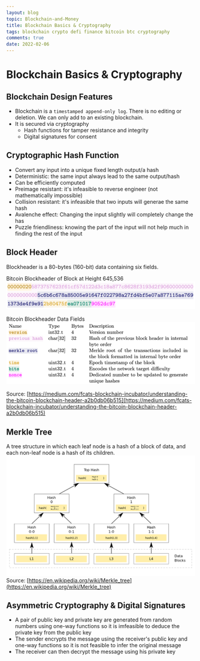 ```yaml
---
layout: blog
topic: Blockchain-and-Money
title: Blockchain Basics & Cryptography
tags: blockchain crypto defi finance bitcoin btc cryptography
comments: true
date: 2022-02-06
---
```


# Blockchain Basics & Cryptography

## Blockchain Design Features
- Blockchain is a `timestamped append-only log`. There is no editing or deletion. We can only add to an existing blockchain. 
- It is secured via cryptography
  - Hash functions for tamper resistance and integrity 
  - Digital signatures for consent
 
## Cryptographic Hash Function
*  Convert any input into a unique fixed length output/a hash
*  Deterministic: the same input always lead to the same output/hash
*  Can be efficiently computed
*  Preimage resistant: it's infeasible to reverse engineer (not mathematically impossible)
*  Collision resistant: it's infeasible that two inputs will generae the same hash
*  Avalenche effect: Changing the input slightly will completely change the has
*  Puzzle friendliness: knowing the part of the input will not help much in finding the rest of the input

## Block Header

Blockheader is a 80-bytes (160-bit) data containing six fields.

Bitcoin Blockheader of Block at Height 645,536
![blockheader](/assets/blockheader-example.png)

Bitcoin Blockheader Data Fields
![header field](/assets/header-field.png)

Source: [https://medium.com/fcats-blockchain-incubator/understanding-the-bitcoin-blockchain-header-a2b0db06b515](https://medium.com/fcats-blockchain-incubator/understanding-the-bitcoin-blockchain-header-a2b0db06b515)

## Merkle Tree
A tree structure in which each leaf node is a hash of a block of data, and each non-leaf node is a hash of its children.
![merkle tree](/assets/merkle-tree.png)
Source: [https://en.wikipedia.org/wiki/Merkle_tree](https://en.wikipedia.org/wiki/Merkle_tree)

## Asymmetric Cryptography & Digital Signatures 

*  A pair of public key and private key are generated from random numbers using one-way functions so it is imfeasible to deduce the private key from the public key
*  The sender encrypts the message using the receiver's public key and one-way functions so it is not feasible to infer the original message
*  The receiver can then decrypt the message using his private key
